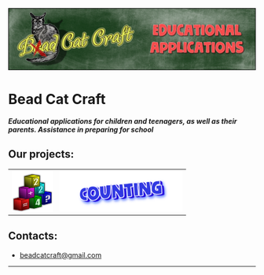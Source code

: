 <img src="images/beadcat_topper.png">

# Bead Cat Craft

_**Educational applications for children and teenagers, as well as their parents. Assistance in preparing for school**_

## Our projects:

<table><tr>
<td> <img src="images/chytalochka/icon_618.png" width="84"> </td>
<td> <img src="images/chytalochka/logo_en.png" width="250"> </td>
</tr></table>

## Contacts:
- beadcatcraft@gmail.com

----
